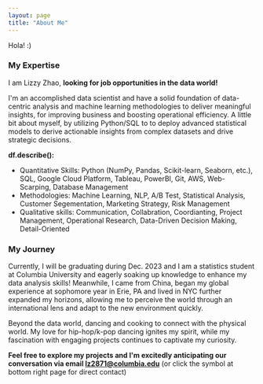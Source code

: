 ```yaml
---
layout: page
title: "About Me"
---
```

Hola!
:)

### My Expertise ###
I am Lizzy Zhao, **looking for job opportunities in the data world!**

I'm an accomplished data scientist and have a solid foundation of data-centric analysis and machine learning methodologies to deliver meaningful insights, for improving business and boosting operational efficiency. A little bit about myself, by utilizing Python/SQL to to deploy advanced statistical models to derive actionable insights from complex datasets and drive strategic decisions. 



**df.describe():**
* Quantitative Skills: Python (NumPy, Pandas, Scikit-learn, Seaborn, etc.), SQL, Google Cloud Platform, Tableau, PowerBI, Git, AWS, Web-Scarping, Database Management
* Methodologies: Machine Learning, NLP, A/B Test, Statistical Analysis, Customer Segementation, Marketing Strategy, Risk Management
* Qualitative skills: Communication, Collabration, Coordianting, Project Management, Operational Research, Data-Driven Decision Making, Detail-Oriented

### My Journey ###

Currently, I will be graduating during Dec. 2023 and I am a statistics student at Columbia University and eagerly soaking up knowledge to enhance my data analysis skills! Meanwhile, I came from China, began my global experience at sophomore year in Erie, PA and lived in NYC further expanded my horizons, allowing me to perceive the world through an international lens and adapt to the new environment quickly.

Beyond the data world, dancing and cooking to connect with the physical world. My love for hip-hop/k-pop dancing ignites my spirit, while my fascination with engaging projects continues to captivate my curiosity.

**Feel free to explore my projects and I'm excitedly anticipating our conversation via email lz2871@columbia.edu** (or click the symbol at bottom right page for direct contact)


